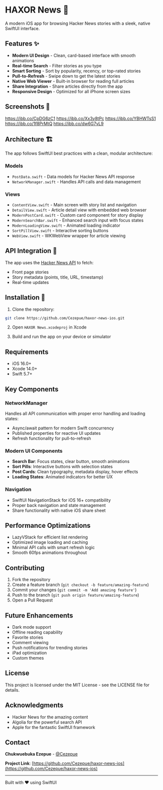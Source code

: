 # HAXOR News 📰

A modern iOS app for browsing Hacker News stories with a sleek, native SwiftUI interface.

## Features ✨

- **Modern UI Design** - Clean, card-based interface with smooth animations
- **Real-time Search** - Filter stories as you type
- **Smart Sorting** - Sort by popularity, recency, or top-rated stories
- **Pull-to-Refresh** - Swipe down to get the latest stories
- **Native Web Viewer** - Built-in browser for reading full articles
- **Share Integration** - Share articles directly from the app
- **Responsive Design** - Optimized for all iPhone screen sizes

## Screenshots 📱
https://ibb.co/CpDG6zC1
https://ibb.co/Xx3y8tPc
https://ibb.co/YBHWTsS1
https://ibb.co/1f8PrMtQ
https://ibb.co/dw6G7vL9



## Architecture 🏗️

The app follows SwiftUI best practices with a clean, modular architecture:

### Models
- `PostData.swift` - Data models for Hacker News API response
- `NetworkManager.swift` - Handles API calls and data management

### Views
- `ContentView.swift` - Main screen with story list and navigation
- `DetailView.swift` - Article detail view with embedded web browser
- `ModernPostCard.swift` - Custom card component for story display
- `ModernSearchBar.swift` - Enhanced search input with focus states
- `ModernLoadingView.swift` - Animated loading indicator
- `SortPillView.swift` - Interactive sorting buttons
- `WebView.swift` - WKWebView wrapper for article viewing

## API Integration 🔌

The app uses the [Hacker News API](https://hn.algolia.com/api) to fetch:
- Front page stories
- Story metadata (points, title, URL, timestamp)
- Real-time updates

## Installation 🚀

1. Clone the repository:
```bash
git clone https://github.com/Cezepue/haxor-news-ios.git
```
2. Open `HAXOR News.xcodeproj` in Xcode

3. Build and run the app on your device or simulator

## Requirements

- iOS 16.0+
- Xcode 14.0+
- Swift 5.7+

## Key Components

### NetworkManager
Handles all API communication with proper error handling and loading states:
- Async/await pattern for modern Swift concurrency
- Published properties for reactive UI updates
- Refresh functionality for pull-to-refresh

### Modern UI Components
- **Search Bar**: Focus states, clear button, smooth animations
- **Sort Pills**: Interactive buttons with selection states
- **Post Cards**: Clean typography, metadata display, hover effects
- **Loading States**: Animated indicators for better UX

### Navigation
- SwiftUI NavigationStack for iOS 16+ compatibility
- Proper back navigation and state management
- Share functionality with native iOS share sheet

## Performance Optimizations

- LazyVStack for efficient list rendering
- Optimized image loading and caching
- Minimal API calls with smart refresh logic
- Smooth 60fps animations throughout

## Contributing

1. Fork the repository
2. Create a feature branch (`git checkout -b feature/amazing-feature`)
3. Commit your changes (`git commit -m 'Add amazing feature'`)
4. Push to the branch (`git push origin feature/amazing-feature`)
5. Open a Pull Request

## Future Enhancements

- Dark mode support
- Offline reading capability
- Favorite stories
- Comment viewing
- Push notifications for trending stories
- iPad optimization
- Custom themes

## License

This project is licensed under the MIT License - see the LICENSE file for details.

## Acknowledgments

- Hacker News for the amazing content
- Algolia for the powerful search API
- Apple for the fantastic SwiftUI framework

## Contact

**Chukwuebuka Ezepue** - [@Cezepue](https://twitter.com/FrancisEzepue)

**Project Link**: [https://github.com/Cezepue/haxor-news-ios](https://github.com/Cezepue/haxor-news-ios)

---

Built with ❤️ using SwiftUI
